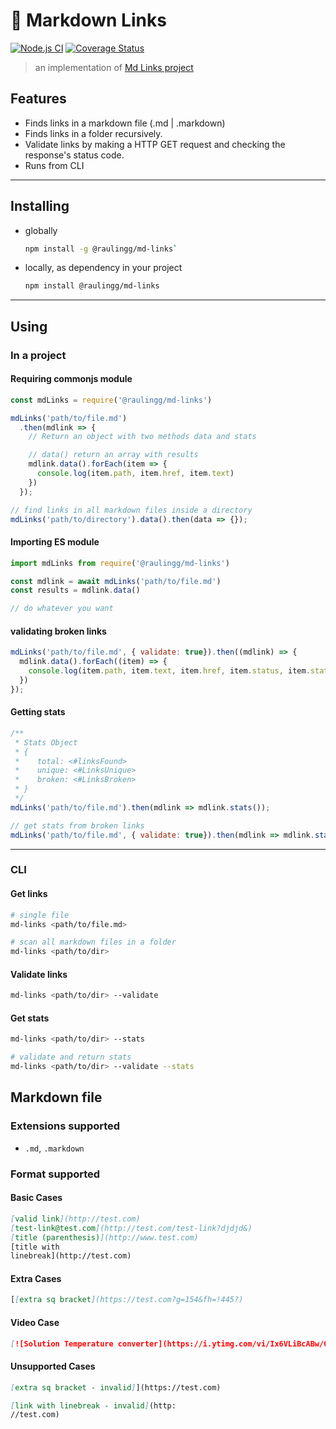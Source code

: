 # 🔗  Markdown Links

[![Node.js CI](https://github.com/raulingg/md-links/actions/workflows/node.js.yml/badge.svg)](https://github.com/raulingg/md-links/actions/workflows/node.js.yml)
[![Coverage Status](https://coveralls.io/repos/github/raulingg/md-links/badge.svg?branch=master)](https://coveralls.io/github/raulingg/md-links?branch=master)

> an implementation of [Md Links project](https://github.com/Laboratoria/LIM008-fe-md-links)

## Features

- Finds links in a markdown file (.md | .markdown)
- Finds links in a folder recursively.
- Validate links by making a HTTP GET request and checking the response's status code.
- Runs from CLI

---

## Installing

- globally

  ```sh
  npm install -g @raulingg/md-links`
  ```

- locally, as dependency in your project

  ```sh
  npm install @raulingg/md-links
  ```

---

## Using

### In a project

#### Requiring commonjs module

  ```js
  const mdLinks = require('@raulingg/md-links')

  mdLinks('path/to/file.md')
    .then(mdlink => {
      // Return an object with two methods data and stats

      // data() return an array with results
      mdlink.data().forEach(item => {
        console.log(item.path, item.href, item.text)
      })
    });

  // find links in all markdown files inside a directory
  mdLinks('path/to/directory').data().then(data => {});
  ```

#### Importing ES module

  ```js
  import mdLinks from require('@raulingg/md-links')

  const mdlink = await mdLinks('path/to/file.md')
  const results = mdlink.data()

  // do whatever you want
  ```

#### validating broken links

  ```js
  mdLinks('path/to/file.md', { validate: true}).then((mdlink) => {
    mdlink.data().forEach((item) => {
      console.log(item.path, item.text, item.href, item.status, item.statusCode)
    })
  });
  ```

#### Getting stats

  ```js
  /**
   * Stats Object
   * {
   *    total: <#linksFound>
   *    unique: <#LinksUnique>
   *    broken: <#LinksBroken>
   * }
   */
  mdLinks('path/to/file.md').then(mdlink => mdlink.stats());

  // get stats from broken links
  mdLinks('path/to/file.md', { validate: true}).then(mdlink => mdlink.stats());
  ```

---

### CLI

#### Get links

  ```sh
  # single file
  md-links <path/to/file.md>

  # scan all markdown files in a folder
  md-links <path/to/dir>
  ```

#### Validate links

  ```sh
  md-links <path/to/dir> --validate
  ```

#### Get stats

  ```sh
  md-links <path/to/dir> --stats

  # validate and return stats
  md-links <path/to/dir> --validate --stats
  ```

## Markdown file

### Extensions supported

- `.md`, `.markdown`

### Format supported

#### Basic Cases

  ```md
  [valid link](http://test.com)
  [test-link@test.com](http://test.com/test-link?djdjd&)
  [title (parenthesis)](http://www.test.com)
  [title with
  linebreak](http://test.com)
  ```

#### Extra Cases

  ```md
  [[extra sq bracket](https://test.com?g=154&fh=!445?)
  ```

#### Video Case

  ```md
  [![Solution Temperature converter](https://i.ytimg.com/vi/Ix6VLiBcABw/0.jpg)](https://www.youtube.com/watch?v=Ix6VLiBcABw)

  ```

#### Unsupported Cases

  ```md
  [extra sq bracket - invalid]](https://test.com)

  [link with linebreak - invalid](http:
  //test.com)
  ```
